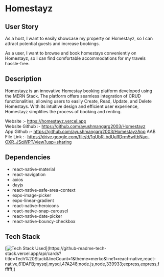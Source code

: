 # Homestayz

## User Story 
As a host, I want to easily showcase my property on Homestayz, so I can attract potential guests and increase bookings.    

As a user, I want to browse and book homestays conveniently on Homestayz, so I can find comfortable accommodations for my travels hassle-free.  

## Description
Homestayz is an innovative Homestay booking platform developed using the MERN Stack. The platform offers seamless integration of CRUD functionalities, allowing users to easily Create, Read, Update, and Delete Homestays. With its intuitive design and efficient user experience, Homestayz simplifies the process of booking and renting.


Website :- https://homestayz.vercel.app  
Website Github :- https://github.com/ayushmangarg2003/Homestayz  
App Github :- https://github.com/ayushmangarg2003/HomestayzApp
AAB File Link :- https://drive.google.com/file/d/1qUbR-bdUuRDrm5wftbNaq-OXR_JSqWPT/view?usp=sharing

## Dependencies

- react-native-material
- react-navigation
- axios
- dayjs
- react-native-safe-area-context
- expo-image-picker
- expo-linear-gradient
- react-native-heroicons
- react-native-snap-carousel
- react-native-date-picker
- react-native-bouncy-checkbox

## Tech Stack

[![Tech Stack Used](https://github-readme-tech-stack.vercel.app/api/cards?title=Tech%20Stack&lineCount=1&theme=merko&line1=react-native,react-native,61DAFB;mysql,mysql,47A248;node.js,node,339933;express,express,ffffff;)](https://github-readme-tech-stack.vercel.app/api/cards?title=Tech%20Stack&lineCount=1&theme=merko&line1=react-native,react-native,61DAFB;mysql,mysql,47A248;node.js,node,339933;express,express,ffffff;)

